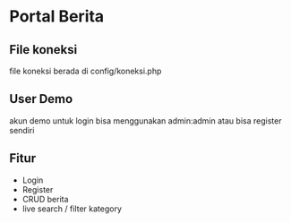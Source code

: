 # Portal Berita

## File koneksi
file koneksi berada di config/koneksi.php

## User Demo
akun demo untuk login bisa menggunakan admin:admin atau bisa register sendiri

## Fitur
- Login
- Register
- CRUD berita
- live search / filter kategory
